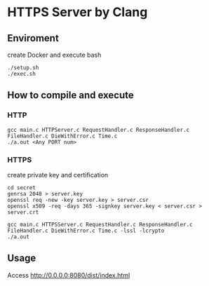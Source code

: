 # HTTPS Server by Clang

## Enviroment

create Docker and execute bash

``` shell
./setup.sh
./exec.sh
```

## How to compile and execute

### HTTP

```shell
gcc main.c HTTPServer.c RequestHandler.c ResponseHandler.c FileHandler.c DieWithError.c Time.c
./a.out <Any PORT num>
```

### HTTPS

create private key and certification

```shell
cd secret
genrsa 2048 > server.key
openssl req -new -key server.key > server.csr
openssl x509 -req -days 365 -signkey server.key < server.csr > server.crt
```

```shell
gcc main.c HTTPSServer.c RequestHandler.c ResponseHandler.c FileHandler.c DieWithError.c Time.c -lssl -lcrypto
./a.out
```

## Usage

Access http://0.0.0.0:8080/dist/index.html

